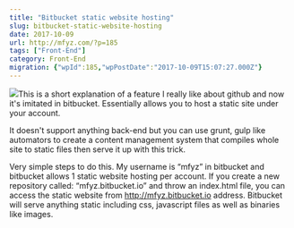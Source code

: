 ```yaml
---
title: "Bitbucket static website hosting"
slug: bitbucket-static-website-hosting
date: 2017-10-09
url: http://mfyz.com/?p=185
tags: ["Front-End"]
category: Front-End
migration: {"wpId":185,"wpPostDate":"2017-10-09T15:07:27.000Z"}
---
```


![](/images/archive/en/2020/05/bitbucket-product-features-illustration-git-large-file-storage-_mgo4cy.jpg?resize=150%2C150&ssl=1&cld_params=h_200,w_200,x_0,y_6/h_150,w_150)This is a short explanation of a feature I really like about github and now it's imitated in bitbucket. Essentially allows you to host a static site under your account.

It doesn't support anything back-end but you can use grunt, gulp like automators to create a content management system that compiles whole site to static files then serve it up with this trick.

Very simple steps to do this. My username is “mfyz” in bitbucket and bitbucket allows 1 static website hosting per account. If you create a new repository called: “mfyz.bitbucket.io” and throw an index.html file, you can access the static website from http://mfyz.bitbucket.io address. Bitbucket will serve anything static including css, javascript files as well as binaries like images.